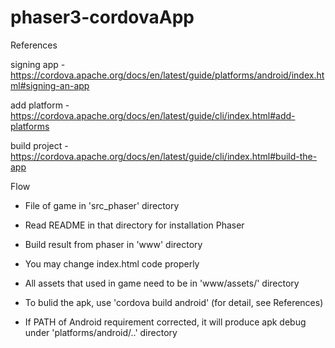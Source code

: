 # phaser3-cordovaApp


References

signing app - https://cordova.apache.org/docs/en/latest/guide/platforms/android/index.html#signing-an-app

add platform - https://cordova.apache.org/docs/en/latest/guide/cli/index.html#add-platforms

build project - https://cordova.apache.org/docs/en/latest/guide/cli/index.html#build-the-app


Flow

- File of game in 'src_phaser' directory

- Read README in that directory for installation Phaser

- Build result from phaser in 'www' directory

- You may change index.html code properly

- All assets that used in game need to be in 'www/assets/' directory

- To bulid the apk, use 'cordova build android' (for detail, see References)

- If PATH of Android requirement corrected, it will produce apk debug under 'platforms/android/..' directory
